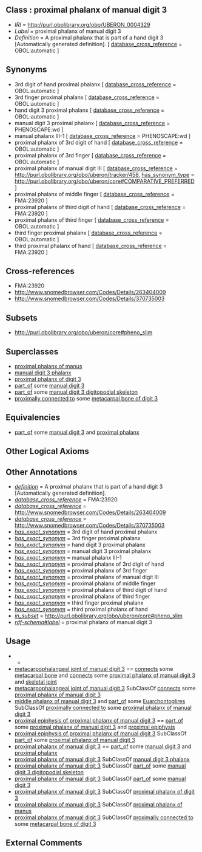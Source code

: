 
## Class : proximal phalanx of manual digit 3

 * *IRI* = http://purl.obolibrary.org/obo/UBERON_0004329
 * *Label* = proximal phalanx of manual digit 3
 * *Definition* = A proximal phalanx that is part of a hand digit 3 [Automatically generated definition]. [ [database_cross_reference](../../ef/oboInOwl#hasDbXref.md) = OBOL:automatic ]

## Synonyms

 * 3rd digit of hand proximal phalanx [ [database_cross_reference](../../ef/oboInOwl#hasDbXref.md) = OBOL:automatic ]
 * 3rd finger proximal phalanx [ [database_cross_reference](../../ef/oboInOwl#hasDbXref.md) = OBOL:automatic ]
 * hand digit 3 proximal phalanx [ [database_cross_reference](../../ef/oboInOwl#hasDbXref.md) = OBOL:automatic ]
 * manual digit 3 proximal phalanx [ [database_cross_reference](../../ef/oboInOwl#hasDbXref.md) = PHENOSCAPE:wd ]
 * manual phalanx III-1 [ [database_cross_reference](../../ef/oboInOwl#hasDbXref.md) = PHENOSCAPE:wd ]
 * proximal phalanx of 3rd digit of hand [ [database_cross_reference](../../ef/oboInOwl#hasDbXref.md) = OBOL:automatic ]
 * proximal phalanx of 3rd finger [ [database_cross_reference](../../ef/oboInOwl#hasDbXref.md) = OBOL:automatic ]
 * proximal phalanx of manual digit III [ [database_cross_reference](../../ef/oboInOwl#hasDbXref.md) = http://purl.obolibrary.org/obo/uberon/tracker/458, [has_synonym_type](../../pe/oboInOwl#hasSynonymType.md) = http://purl.obolibrary.org/obo/uberon/core#COMPARATIVE_PREFERRED ]
 * proximal phalanx of middle finger [ [database_cross_reference](../../ef/oboInOwl#hasDbXref.md) = FMA:23920 ]
 * proximal phalanx of third digit of hand [ [database_cross_reference](../../ef/oboInOwl#hasDbXref.md) = FMA:23920 ]
 * proximal phalanx of third finger [ [database_cross_reference](../../ef/oboInOwl#hasDbXref.md) = OBOL:automatic ]
 * third finger proximal phalanx [ [database_cross_reference](../../ef/oboInOwl#hasDbXref.md) = OBOL:automatic ]
 * third proximal phalanx of hand [ [database_cross_reference](../../ef/oboInOwl#hasDbXref.md) = FMA:23920 ]

## Cross-references

 * FMA:23920
 * http://www.snomedbrowser.com/Codes/Details/263404009
 * http://www.snomedbrowser.com/Codes/Details/370735003

## Subsets

 * http://purl.obolibrary.org/obo/uberon/core#pheno_slim

## Superclasses

 * [proximal phalanx of manus](../../UBERON/34/UBERON_0002234.md)
 * [manual digit 3 phalanx](../../UBERON/37/UBERON_0003637.md)
 * [proximal phalanx of digit 3](../../UBERON/03/UBERON_0014503.md)
 * [part_of](../../BFO/50/BFO_0000050.md) some [manual digit 3](../../UBERON/23/UBERON_0003623.md)
 * [part_of](../../BFO/50/BFO_0000050.md) some [manual digit 3 digitopodial skeleton](../../UBERON/23/UBERON_5103623.md)
 * [proximally connected to](../../core#proximally/to/core#proximally_connected_to.md) some [metacarpal bone of digit 3](../../UBERON/47/UBERON_0003647.md)

## Equivalencies

 * [part_of](../../BFO/50/BFO_0000050.md) some [manual digit 3](../../UBERON/23/UBERON_0003623.md) and [proximal phalanx](../../UBERON/02/UBERON_0004302.md)

## Other Logical Axioms


## Other Annotations

 * *[definition](../../IAO/15/IAO_0000115.md)* = A proximal phalanx that is part of a hand digit 3 [Automatically generated definition].
 * *[database_cross_reference](../../ef/oboInOwl#hasDbXref.md)* = FMA:23920
 * *[database_cross_reference](../../ef/oboInOwl#hasDbXref.md)* = http://www.snomedbrowser.com/Codes/Details/263404009
 * *[database_cross_reference](../../ef/oboInOwl#hasDbXref.md)* = http://www.snomedbrowser.com/Codes/Details/370735003
 * *[has_exact_synonym](../../ym/oboInOwl#hasExactSynonym.md)* = 3rd digit of hand proximal phalanx
 * *[has_exact_synonym](../../ym/oboInOwl#hasExactSynonym.md)* = 3rd finger proximal phalanx
 * *[has_exact_synonym](../../ym/oboInOwl#hasExactSynonym.md)* = hand digit 3 proximal phalanx
 * *[has_exact_synonym](../../ym/oboInOwl#hasExactSynonym.md)* = manual digit 3 proximal phalanx
 * *[has_exact_synonym](../../ym/oboInOwl#hasExactSynonym.md)* = manual phalanx III-1
 * *[has_exact_synonym](../../ym/oboInOwl#hasExactSynonym.md)* = proximal phalanx of 3rd digit of hand
 * *[has_exact_synonym](../../ym/oboInOwl#hasExactSynonym.md)* = proximal phalanx of 3rd finger
 * *[has_exact_synonym](../../ym/oboInOwl#hasExactSynonym.md)* = proximal phalanx of manual digit III
 * *[has_exact_synonym](../../ym/oboInOwl#hasExactSynonym.md)* = proximal phalanx of middle finger
 * *[has_exact_synonym](../../ym/oboInOwl#hasExactSynonym.md)* = proximal phalanx of third digit of hand
 * *[has_exact_synonym](../../ym/oboInOwl#hasExactSynonym.md)* = proximal phalanx of third finger
 * *[has_exact_synonym](../../ym/oboInOwl#hasExactSynonym.md)* = third finger proximal phalanx
 * *[has_exact_synonym](../../ym/oboInOwl#hasExactSynonym.md)* = third proximal phalanx of hand
 * *[in_subset](../../et/oboInOwl#inSubset.md)* = http://purl.obolibrary.org/obo/uberon/core#pheno_slim
 * *[rdf-schema#label](../../el/rdf-schema#label.md)* = proximal phalanx of manual digit 3

## Usage

 * -
 * [metacarpophalangeal joint of manual digit 3](../../UBERON/41/UBERON_0007741.md) == [connects](../../RO/76/RO_0002176.md) some [metacarpal bone](../../UBERON/74/UBERON_0002374.md) and [connects](../../RO/76/RO_0002176.md) some [proximal phalanx of manual digit 3](../../UBERON/29/UBERON_0004329.md) and [skeletal joint](../../UBERON/82/UBERON_0000982.md)
 * [metacarpophalangeal joint of manual digit 3](../../UBERON/41/UBERON_0007741.md) SubClassOf [connects](../../RO/76/RO_0002176.md) some [proximal phalanx of manual digit 3](../../UBERON/29/UBERON_0004329.md)
 * [middle phalanx of manual digit 3](../../UBERON/21/UBERON_0004321.md) and [part_of](../../BFO/50/BFO_0000050.md) some [Euarchontoglires](../../NCBITaxon/46/NCBITaxon_314146.md) SubClassOf [proximally connected to](../../core#proximally/to/core#proximally_connected_to.md) some [proximal phalanx of manual digit 3](../../UBERON/29/UBERON_0004329.md)
 * [proximal epiphysis of proximal phalanx of manual digit 3](../../UBERON/41/UBERON_0004441.md) == [part_of](../../BFO/50/BFO_0000050.md) some [proximal phalanx of manual digit 3](../../UBERON/29/UBERON_0004329.md) and [proximal epiphysis](../../UBERON/80/UBERON_0004380.md)
 * [proximal epiphysis of proximal phalanx of manual digit 3](../../UBERON/41/UBERON_0004441.md) SubClassOf [part_of](../../BFO/50/BFO_0000050.md) some [proximal phalanx of manual digit 3](../../UBERON/29/UBERON_0004329.md)
 * [proximal phalanx of manual digit 3](../../UBERON/29/UBERON_0004329.md) == [part_of](../../BFO/50/BFO_0000050.md) some [manual digit 3](../../UBERON/23/UBERON_0003623.md) and [proximal phalanx](../../UBERON/02/UBERON_0004302.md)
 * [proximal phalanx of manual digit 3](../../UBERON/29/UBERON_0004329.md) SubClassOf [manual digit 3 phalanx](../../UBERON/37/UBERON_0003637.md)
 * [proximal phalanx of manual digit 3](../../UBERON/29/UBERON_0004329.md) SubClassOf [part_of](../../BFO/50/BFO_0000050.md) some [manual digit 3 digitopodial skeleton](../../UBERON/23/UBERON_5103623.md)
 * [proximal phalanx of manual digit 3](../../UBERON/29/UBERON_0004329.md) SubClassOf [part_of](../../BFO/50/BFO_0000050.md) some [manual digit 3](../../UBERON/23/UBERON_0003623.md)
 * [proximal phalanx of manual digit 3](../../UBERON/29/UBERON_0004329.md) SubClassOf [proximal phalanx of digit 3](../../UBERON/03/UBERON_0014503.md)
 * [proximal phalanx of manual digit 3](../../UBERON/29/UBERON_0004329.md) SubClassOf [proximal phalanx of manus](../../UBERON/34/UBERON_0002234.md)
 * [proximal phalanx of manual digit 3](../../UBERON/29/UBERON_0004329.md) SubClassOf [proximally connected to](../../core#proximally/to/core#proximally_connected_to.md) some [metacarpal bone of digit 3](../../UBERON/47/UBERON_0003647.md)

## External Comments

